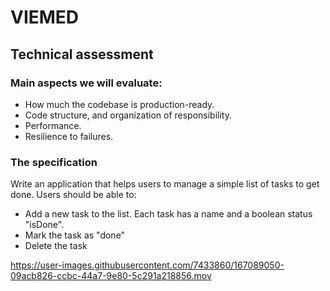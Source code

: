# VIEMED

## Technical assessment

### Main aspects we will evaluate:
- How much the codebase is production-ready.
- Code structure, and organization of responsibility.
- Performance.
- Resilience to failures.

### The specification

Write an application that helps users to manage a simple list of tasks to get done. Users should be able to:   
- Add a new task to the list. Each task has a name and a boolean status "isDone".  
- Mark the task as "done"  
- Delete the task

https://user-images.githubusercontent.com/7433860/167089050-09acb826-ccbc-44a7-9e80-5c291a218856.mov